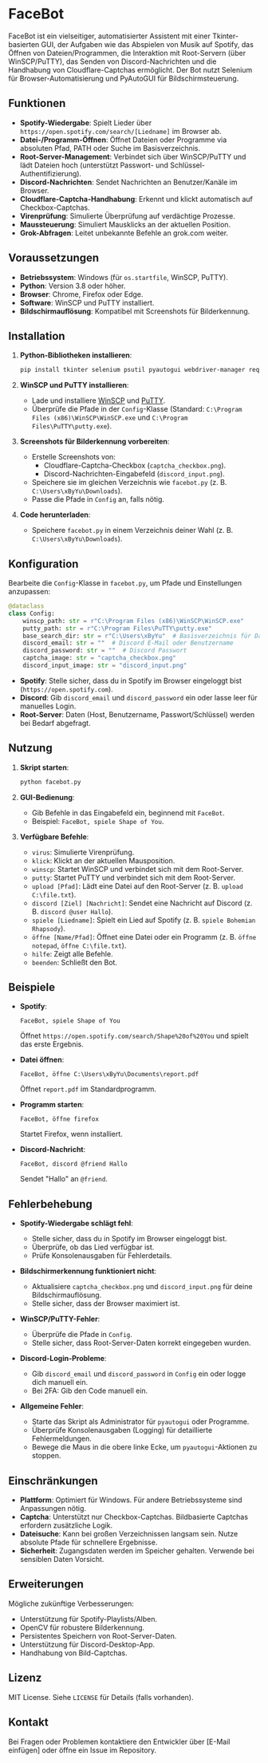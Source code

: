 # FaceBot

FaceBot ist ein vielseitiger, automatisierter Assistent mit einer Tkinter-basierten GUI, der Aufgaben wie das Abspielen von Musik auf Spotify, das Öffnen von Dateien/Programmen, die Interaktion mit Root-Servern (über WinSCP/PuTTY), das Senden von Discord-Nachrichten und die Handhabung von Cloudflare-Captchas ermöglicht. Der Bot nutzt Selenium für Browser-Automatisierung und PyAutoGUI für Bildschirmsteuerung.

## Funktionen

- **Spotify-Wiedergabe**: Spielt Lieder über `https://open.spotify.com/search/[Liedname]` im Browser ab.
- **Datei-/Programm-Öffnen**: Öffnet Dateien oder Programme via absoluten Pfad, PATH oder Suche im Basisverzeichnis.
- **Root-Server-Management**: Verbindet sich über WinSCP/PuTTY und lädt Dateien hoch (unterstützt Passwort- und Schlüssel-Authentifizierung).
- **Discord-Nachrichten**: Sendet Nachrichten an Benutzer/Kanäle im Browser.
- **Cloudflare-Captcha-Handhabung**: Erkennt und klickt automatisch auf Checkbox-Captchas.
- **Virenprüfung**: Simulierte Überprüfung auf verdächtige Prozesse.
- **Maussteuerung**: Simuliert Mausklicks an der aktuellen Position.
- **Grok-Abfragen**: Leitet unbekannte Befehle an grok.com weiter.

## Voraussetzungen

- **Betriebssystem**: Windows (für `os.startfile`, WinSCP, PuTTY).
- **Python**: Version 3.8 oder höher.
- **Browser**: Chrome, Firefox oder Edge.
- **Software**: WinSCP und PuTTY installiert.
- **Bildschirmauflösung**: Kompatibel mit Screenshots für Bilderkennung.

## Installation

1. **Python-Bibliotheken installieren**:
   ```bash
   pip install tkinter selenium psutil pyautogui webdriver-manager requests pillow
   ```

2. **WinSCP und PuTTY installieren**:
   - Lade und installiere [WinSCP](https://winscp.net/) und [PuTTY](https://www.putty.org/).
   - Überprüfe die Pfade in der `Config`-Klasse (Standard: `C:\Program Files (x86)\WinSCP\WinSCP.exe` und `C:\Program Files\PuTTY\putty.exe`).

3. **Screenshots für Bilderkennung vorbereiten**:
   - Erstelle Screenshots von:
     - Cloudflare-Captcha-Checkbox (`captcha_checkbox.png`).
     - Discord-Nachrichten-Eingabefeld (`discord_input.png`).
   - Speichere sie im gleichen Verzeichnis wie `facebot.py` (z. B. `C:\Users\xByYu\Downloads`).
   - Passe die Pfade in `Config` an, falls nötig.

4. **Code herunterladen**:
   - Speichere `facebot.py` in einem Verzeichnis deiner Wahl (z. B. `C:\Users\xByYu\Downloads`).

## Konfiguration

Bearbeite die `Config`-Klasse in `facebot.py`, um Pfade und Einstellungen anzupassen:

```python
@dataclass
class Config:
    winscp_path: str = r"C:\Program Files (x86)\WinSCP\WinSCP.exe"
    putty_path: str = r"C:\Program Files\PuTTY\putty.exe"
    base_search_dir: str = r"C:\Users\xByYu"  # Basisverzeichnis für Dateisuche
    discord_email: str = ""  # Discord E-Mail oder Benutzername
    discord_password: str = ""  # Discord Passwort
    captcha_image: str = "captcha_checkbox.png"
    discord_input_image: str = "discord_input.png"
```

- **Spotify**: Stelle sicher, dass du in Spotify im Browser eingeloggt bist (`https://open.spotify.com`).
- **Discord**: Gib `discord_email` und `discord_password` ein oder lasse leer für manuelles Login.
- **Root-Server**: Daten (Host, Benutzername, Passwort/Schlüssel) werden bei Bedarf abgefragt.

## Nutzung

1. **Skript starten**:
   ```bash
   python facebot.py
   ```

2. **GUI-Bedienung**:
   - Gib Befehle in das Eingabefeld ein, beginnend mit `FaceBot`.
   - Beispiel: `FaceBot, spiele Shape of You`.

3. **Verfügbare Befehle**:
   - `virus`: Simulierte Virenprüfung.
   - `klick`: Klickt an der aktuellen Mausposition.
   - `winscp`: Startet WinSCP und verbindet sich mit dem Root-Server.
   - `putty`: Startet PuTTY und verbindet sich mit dem Root-Server.
   - `upload [Pfad]`: Lädt eine Datei auf den Root-Server (z. B. `upload C:\file.txt`).
   - `discord [Ziel] [Nachricht]`: Sendet eine Nachricht auf Discord (z. B. `discord @user Hallo`).
   - `spiele [Liedname]`: Spielt ein Lied auf Spotify (z. B. `spiele Bohemian Rhapsody`).
   - `öffne [Name/Pfad]`: Öffnet eine Datei oder ein Programm (z. B. `öffne notepad`, `öffne C:\file.txt`).
   - `hilfe`: Zeigt alle Befehle.
   - `beenden`: Schließt den Bot.

## Beispiele

- **Spotify**:
  ```text
  FaceBot, spiele Shape of You
  ```
  Öffnet `https://open.spotify.com/search/Shape%20of%20You` und spielt das erste Ergebnis.

- **Datei öffnen**:
  ```text
  FaceBot, öffne C:\Users\xByYu\Documents\report.pdf
  ```
  Öffnet `report.pdf` im Standardprogramm.

- **Programm starten**:
  ```text
  FaceBot, öffne firefox
  ```
  Startet Firefox, wenn installiert.

- **Discord-Nachricht**:
  ```text
  FaceBot, discord @friend Hallo
  ```
  Sendet "Hallo" an `@friend`.

## Fehlerbehebung

- **Spotify-Wiedergabe schlägt fehl**:
  - Stelle sicher, dass du in Spotify im Browser eingeloggt bist.
  - Überprüfe, ob das Lied verfügbar ist.
  - Prüfe Konsolenausgaben für Fehlerdetails.

- **Bildschirmerkennung funktioniert nicht**:
  - Aktualisiere `captcha_checkbox.png` und `discord_input.png` für deine Bildschirmauflösung.
  - Stelle sicher, dass der Browser maximiert ist.

- **WinSCP/PuTTY-Fehler**:
  - Überprüfe die Pfade in `Config`.
  - Stelle sicher, dass Root-Server-Daten korrekt eingegeben wurden.

- **Discord-Login-Probleme**:
  - Gib `discord_email` und `discord_password` in `Config` ein oder logge dich manuell ein.
  - Bei 2FA: Gib den Code manuell ein.

- **Allgemeine Fehler**:
  - Starte das Skript als Administrator für `pyautogui` oder Programme.
  - Überprüfe Konsolenausgaben (Logging) für detaillierte Fehlermeldungen.
  - Bewege die Maus in die obere linke Ecke, um `pyautogui`-Aktionen zu stoppen.

## Einschränkungen

- **Plattform**: Optimiert für Windows. Für andere Betriebssysteme sind Anpassungen nötig.
- **Captcha**: Unterstützt nur Checkbox-Captchas. Bildbasierte Captchas erfordern zusätzliche Logik.
- **Dateisuche**: Kann bei großen Verzeichnissen langsam sein. Nutze absolute Pfade für schnellere Ergebnisse.
- **Sicherheit**: Zugangsdaten werden im Speicher gehalten. Verwende bei sensiblen Daten Vorsicht.

## Erweiterungen

Mögliche zukünftige Verbesserungen:
- Unterstützung für Spotify-Playlists/Alben.
- OpenCV für robustere Bilderkennung.
- Persistentes Speichern von Root-Server-Daten.
- Unterstützung für Discord-Desktop-App.
- Handhabung von Bild-Captchas.

## Lizenz

MIT License. Siehe `LICENSE` für Details (falls vorhanden).

## Kontakt

Bei Fragen oder Problemen kontaktiere den Entwickler über [E-Mail einfügen] oder öffne ein Issue im Repository.